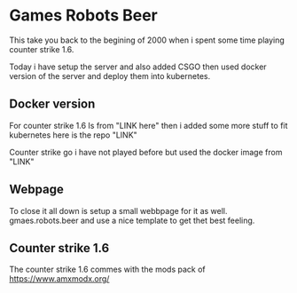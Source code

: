 # Games Robots Beer

This take you back to the begining of 2000 when i spent some time playing counter strike 1.6.

Today i have setup the server and also added CSGO then used docker version of the server and deploy them into kubernetes.

## Docker version
For counter strike 1.6 Is from "LINK here" then i added some more stuff to fit kubernetes here is the repo "LINK"

Counter strike go i have not played before but used the docker image from "LINK"



## Webpage 
To close it all down is setup a small webbpage for it as well. gmaes.robots.beer and use a nice template to get thet best feeling.


## Counter strike 1.6

The counter strike 1.6 commes with the mods pack of https://www.amxmodx.org/

